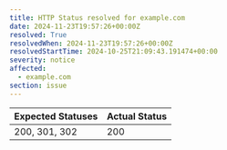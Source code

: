 ```yaml
---
title: HTTP Status resolved for example.com
date: 2024-11-23T19:57:26+00:00Z
resolved: True
resolvedWhen: 2024-11-23T19:57:26+00:00Z
resolvedStartTime: 2024-10-25T21:09:43.191474+00:00
severity: notice
affected:
  - example.com
section: issue
---
```


| Expected Statuses | Actual Status  |
|-------------------|----------------|
| 200, 301, 302 | 200 |

